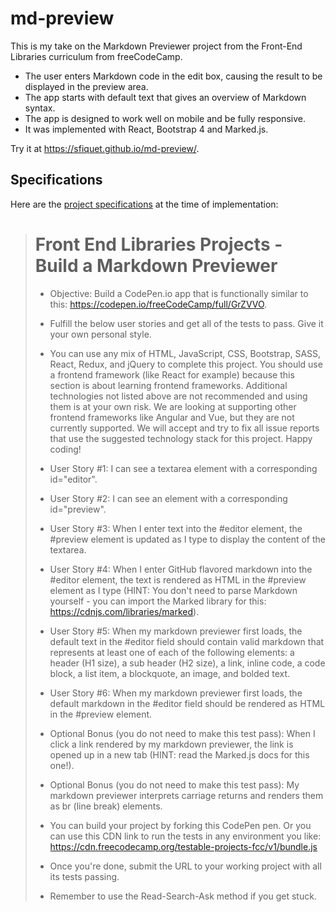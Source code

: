 # md-preview
This is my take on the Markdown Previewer project from the Front-End Libraries curriculum from freeCodeCamp.

- The user enters Markdown code in the edit box, causing the result to be displayed in the preview area.
- The app starts with default text that gives an overview of Markdown syntax.
- The app is designed to work well on mobile and be fully responsive.
- It was implemented with React, Bootstrap 4 and Marked.js.

Try it at https://sfiquet.github.io/md-preview/.

## Specifications
Here are the [project specifications](https://learn.freecodecamp.org/front-end-libraries/front-end-libraries-projects/build-a-markdown-previewer/) at the time of implementation:

># Front End Libraries Projects - Build a Markdown Previewer
>- Objective: Build a CodePen.io app that is functionally similar to this: https://codepen.io/freeCodeCamp/full/GrZVVO.
>
>- Fulfill the below user stories and get all of the tests to pass. Give it your own personal style.
>- You can use any mix of HTML, JavaScript, CSS, Bootstrap, SASS, React, Redux, and jQuery to complete this project. You should use a frontend framework (like React for example) because this section is about learning frontend frameworks. Additional technologies not listed above are not recommended and using them is at your own risk. We are looking at supporting other frontend frameworks like Angular and Vue, but they are not currently supported. We will accept and try to fix all issue reports that use the suggested technology stack for this project. Happy coding!
>- User Story #1: I can see a textarea element with a corresponding id="editor".
>- User Story #2: I can see an element with a corresponding id="preview".
>- User Story #3: When I enter text into the #editor element, the #preview element is updated as I type to display the content of the textarea.
>- User Story #4: When I enter GitHub flavored markdown into the #editor element, the text is rendered as HTML in the #preview element as I type (HINT: You don't need to parse Markdown yourself - you can import the Marked library for this: https://cdnjs.com/libraries/marked).
>- User Story #5: When my markdown previewer first loads, the default text in the #editor field should contain valid markdown that represents at least one of each of the following elements: a header (H1 size), a sub header (H2 size), a link, inline code, a code block, a list item, a blockquote, an image, and bolded text.
>- User Story #6: When my markdown previewer first loads, the default markdown in the #editor field should be rendered as HTML in the #preview element.
>- Optional Bonus (you do not need to make this test pass): When I click a link rendered by my markdown previewer, the link is opened up in a new tab (HINT: read the Marked.js docs for this one!).
>- Optional Bonus (you do not need to make this test pass): My markdown previewer interprets carriage returns and renders them as br (line break) elements.
>- You can build your project by forking this CodePen pen. Or you can use this CDN link to run the tests in any environment you like: https://cdn.freecodecamp.org/testable-projects-fcc/v1/bundle.js
>- Once you're done, submit the URL to your working project with all its tests passing.
>- Remember to use the Read-Search-Ask method if you get stuck.
